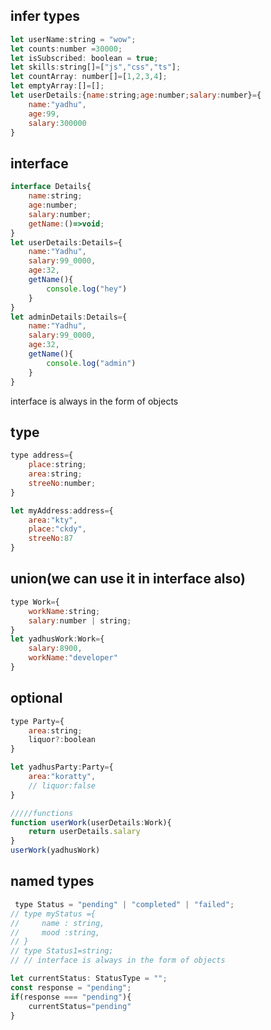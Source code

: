 ## infer types
```javascript
let userName:string = "wow";
let counts:number =30000;
let isSubscribed: boolean = true;
let skills:string[]=["js","css","ts"];
let countArray: number[]=[1,2,3,4];
let emptyArray:[]=[];
let userDetails:{name:string;age:number;salary:number}={
    name:"yadhu",
    age:99,
    salary:300000
}
```

## interface
```javascript
interface Details{
    name:string;
    age:number;
    salary:number;
    getName:()=>void;
}
let userDetails:Details={
    name:"Yadhu",
    salary:99_0000,
    age:32,
    getName(){
        console.log("hey")
    }
}
let adminDetails:Details={
    name:"Yadhu",
    salary:99_0000,
    age:32,
    getName(){
        console.log("admin")
    }
}
```
interface is always in the form of objects

## type
```javascript
type address={
    place:string;
    area:string;
    streeNo:number;
}

let myAddress:address={
    area:"kty",
    place:"ckdy",
    streeNo:87
}
```
## union(we can use it in interface also)

```javascript
type Work={
    workName:string;
    salary:number | string;
}
let yadhusWork:Work={
    salary:8900,
    workName:"developer"
}  

```

## optional

```javascript
type Party={
    area:string;
    liquor?:boolean
}

let yadhusParty:Party={
    area:"koratty",
    // liquor:false
}

/////functions
function userWork(userDetails:Work){
    return userDetails.salary
}
userWork(yadhusWork)
```
## named types
```javascript
 type Status = "pending" | "completed" | "failed";
// type myStatus ={
//     name : string,
//     mood :string,
// }
// type Status1=string;
// // interface is always in the form of objects

let currentStatus: StatusType = "";
const response = "pending";
if(response === "pending"){
    currentStatus="pending"
}
```
